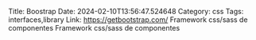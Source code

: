 Title: Boostrap
Date: 2024-02-10T13:56:47.524648
Category: css
Tags: interfaces,library
Link: https://getbootstrap.com/
Framework css/sass de componentes
Framework css/sass de componentes
